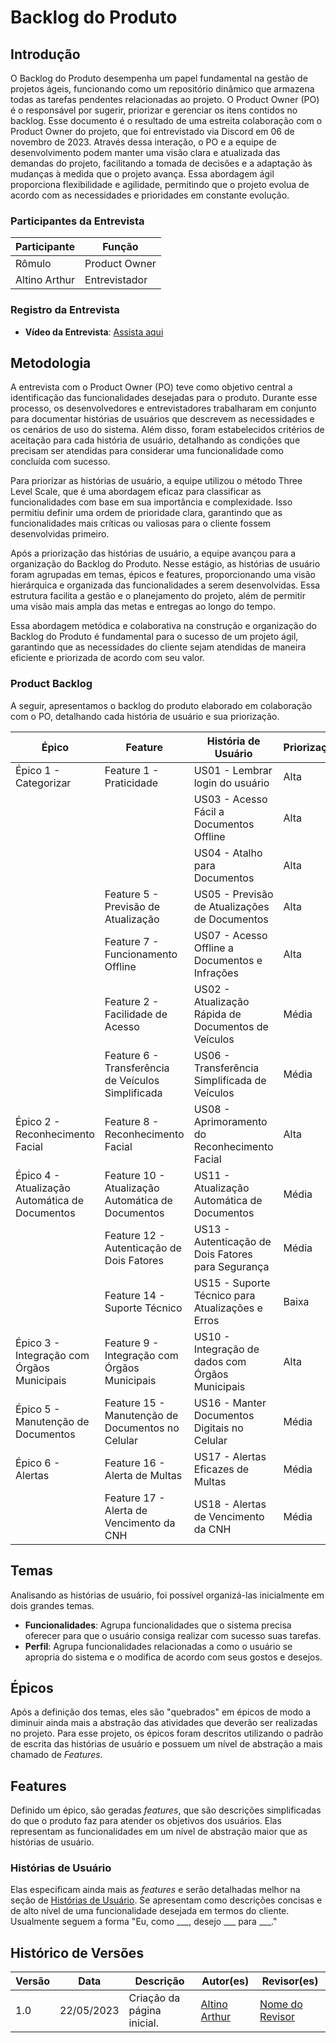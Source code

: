 # Backlog do Produto

## Introdução

O Backlog do Produto desempenha um papel fundamental na gestão de projetos ágeis, funcionando como um repositório dinâmico que armazena todas as tarefas pendentes relacionadas ao projeto. O Product Owner (PO) é o responsável por sugerir, priorizar e gerenciar os itens contidos no backlog. Esse documento é o resultado de uma estreita colaboração com o Product Owner do projeto, que foi entrevistado via Discord em 06 de novembro de 2023. Através dessa interação, o PO e a equipe de desenvolvimento podem manter uma visão clara e atualizada das demandas do projeto, facilitando a tomada de decisões e a adaptação às mudanças à medida que o projeto avança. Essa abordagem ágil proporciona flexibilidade e agilidade, permitindo que o projeto evolua de acordo com as necessidades e prioridades em constante evolução.

### Participantes da Entrevista

| Participante     | Função        |
| ---------------- | ------------- |
| Rômulo           | Product Owner |
| Altino Arthur    | Entrevistador |

### Registro da Entrevista

- **Vídeo da Entrevista**: [Assista aqui](https://www.youtube.com/embed/)

## Metodologia

A entrevista com o Product Owner (PO) teve como objetivo central a identificação das funcionalidades desejadas para o produto. Durante esse processo, os desenvolvedores e entrevistadores trabalharam em conjunto para documentar histórias de usuários que descrevem as necessidades e os cenários de uso do sistema. Além disso, foram estabelecidos critérios de aceitação para cada história de usuário, detalhando as condições que precisam ser atendidas para considerar uma funcionalidade como concluída com sucesso.

Para priorizar as histórias de usuário, a equipe utilizou o método Three Level Scale, que é uma abordagem eficaz para classificar as funcionalidades com base em sua importância e complexidade. Isso permitiu definir uma ordem de prioridade clara, garantindo que as funcionalidades mais críticas ou valiosas para o cliente fossem desenvolvidas primeiro.

Após a priorização das histórias de usuário, a equipe avançou para a organização do Backlog do Produto. Nesse estágio, as histórias de usuário foram agrupadas em temas, épicos e features, proporcionando uma visão hierárquica e organizada das funcionalidades a serem desenvolvidas. Essa estrutura facilita a gestão e o planejamento do projeto, além de permitir uma visão mais ampla das metas e entregas ao longo do tempo.

Essa abordagem metódica e colaborativa na construção e organização do Backlog do Produto é fundamental para o sucesso de um projeto ágil, garantindo que as necessidades do cliente sejam atendidas de maneira eficiente e priorizada de acordo com seu valor.

### Product Backlog

A seguir, apresentamos o backlog do produto elaborado em colaboração com o PO, detalhando cada história de usuário e sua priorização.


| Épico                             | Feature                         | História de Usuário                                                                           | Priorização |
|-----------------------------------|---------------------------------|----------------------------------------------------------------------------------------------|-------------|
| Épico 1 - Categorizar              | Feature 1 - Praticidade         | US01 - Lembrar login do usuário | Alta        |
|                                   |                                 | US03 - Acesso Fácil a Documentos Offline | Alta        |
|                                   |                                 | US04 - Atalho para Documentos | Alta        |
|                                   | Feature 5 - Previsão de Atualização | US05 - Previsão de Atualizações de Documentos | Alta        |
|                                   | Feature 7 - Funcionamento Offline | US07 - Acesso Offline a Documentos e Infrações | Alta |
|                                   | Feature 2 - Facilidade de Acesso| US02 - Atualização Rápida de Documentos de Veículos | Média       |
|                                   | Feature 6 - Transferência de Veículos Simplificada | US06 - Transferência Simplificada de Veículos | Média |
| Épico 2 - Reconhecimento Facial    | Feature 8 - Reconhecimento Facial | US08 - Aprimoramento do Reconhecimento Facial | Alta |
| Épico 4 - Atualização Automática de Documentos | Feature 10 - Atualização Automática de Documentos | US11 - Atualização Automática de Documentos | Média |
|                                   | Feature 12 - Autenticação de Dois Fatores | US13 - Autenticação de Dois Fatores para Segurança | Média |
|                                   | Feature 14 - Suporte Técnico    | US15 - Suporte Técnico para Atualizações e Erros | Baixa |
| Épico 3 - Integração com Órgãos Municipais | Feature 9 - Integração com Órgãos Municipais | US10 - Integração de dados com Órgãos Municipais | Alta |
| Épico 5 - Manutenção de Documentos  | Feature 15 - Manutenção de Documentos no Celular | US16 - Manter Documentos Digitais no Celular | Média |
| Épico 6 - Alertas                  | Feature 16 - Alerta de Multas  | US17 - Alertas Eficazes de Multas | Média |
|                                   | Feature 17 - Alerta de Vencimento da CNH | US18 - Alertas de Vencimento da CNH | Média |

## Temas

Analisando as histórias de usuário, foi possível organizá-las inicialmente em dois grandes temas.

- **Funcionalidades**: Agrupa funcionalidades que o sistema precisa oferecer para que o usuário consiga realizar com sucesso suas tarefas.
- **Perfil**: Agrupa funcionalidades relacionadas a como o usuário se apropria do sistema e o modifica de acordo com seus gostos e desejos.

## Épicos

Após a definição dos temas, eles são "quebrados" em épicos de modo a diminuir ainda mais a abstração das atividades que deverão ser realizadas no projeto. Para esse projeto, os épicos foram descritos utilizando o padrão de escrita das histórias de usuário e possuem um nível de abstração a mais chamado de _Features_.

## Features

Definido um épico, são geradas _features_, que são descrições simplificadas do que o produto faz para atender os objetivos dos usuários.  Elas representam as funcionalidades em um nível de abstração maior que as histórias de usuário.

### Histórias de Usuário

Elas especificam ainda mais as _features_ e serão detalhadas melhor na seção de [Histórias de Usuário](../historia-de-usuario). Se apresentam como descrições concisas e de alto nível de uma funcionalidade desejada em termos do cliente. Usualmente seguem a forma "Eu, como \_\_\_, desejo \_\_\_ para ___."



## Histórico de Versões

| Versão | Data       | Descrição                              | Autor(es)                        | Revisor(es)                       |
| ------ | ---------- | -------------------------------------- | -------------------------------- | --------------------------------- |
| 1.0    | 22/05/2023 | Criação da página inicial.             | [Altino Arthur](https://github.com/arthurrochamoreira) | [Nome do Revisor](https://github.com/) |
